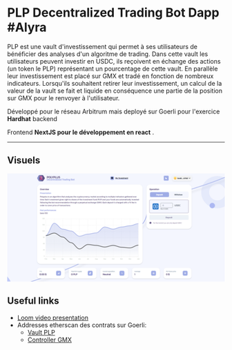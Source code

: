 # PLP Decentralized Trading Bot Dapp  #Alyra 

PLP est une vault d'investissement qui permet à ses utilisateurs de bénéficier des analyses d'un algoritme de trading. Dans cette vault les utilisateurs peuvent investir en USDC, ils reçoivent en échange des actions (un token le PLP) représentant un pourcentage de cette vault. En parallèle leur investissement est placé sur GMX et tradé en fonction de nombreux indicateurs. Lorsqu'ils souhaitent retirer leur investissement, un calcul de la valeur de la vault se fait et liquide en conséquence une partie de la position sur GMX pour le renvoyer à l'utilisateur.

Développé pour le réseau Arbitrum mais deployé sur Goerli pour l'exercice 
 __Hardhat__ backend 
 
 Frontend __NextJS pour le développement en react__ . 

-----------------

## Visuels
![alt text](https://github.com/vigimani/DTB/blob/main/1.png)

## Useful links
* [Loom video presentation](https://www.loom.com/share/ca6deeadc1954c4985c00cbd6281de38)
* Addresses etherscan des contrats sur Goerli:
    - [Vault PLP](https://goerli.etherscan.io/address/0x93bE4BEA16A5bB42B898f8b518b44f457b9aBC7D)
    - [Controller GMX](https://goerli.etherscan.io/address/0xC443C22FCd4cAecf4bcb9cC3fFBf5b10121F3C96)
